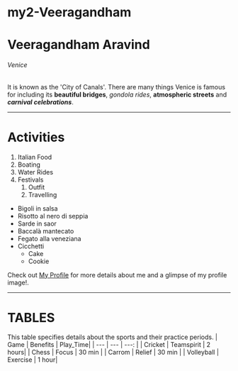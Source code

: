 # my2-Veeragandham
# Veeragandham Aravind
###### Venice 

It is known as the 'City of Canals'. There are many things Venice is famous for including its **beautiful bridges**, _gondola rides_, __atmospheric streets__ and ***carnival celebrations***.

***

# Activities

1. Italian Food
2. Boating
3. Water Rides
4. Festivals
    1. Outfit 
    2. Travelling 

* Bigoli in salsa
* Risotto al nero di seppia
* Sarde in saor
* Baccalà mantecato
* Fegato alla veneziana
* Cicchetti
    * Cake
    * Cookie

Check out [My Profile](MyStats.md) for more details about me and a glimpse of my profile image!.

***

# TABLES
This table specifies details about the sports and their practice periods.
| Game | Benefits | Play_Time|
| --- | --- | ---: |
| Cricket | Teamspirit | 2 hours|
| Chess | Focus | 30 min |
| Carrom | Relief | 30 min |
| Volleyball | Exercise | 1 hour|